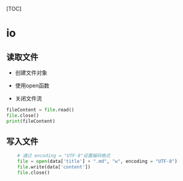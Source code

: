 [TOC]

# io

## 读取文件

- 创建文件对象

- 使用open函数
- 关闭文件流

```python
fileContent = file.read()
file.close()
print(fileContent)
```

## 写入文件

```python
	# 通过 encoding = "UTF-8"设置编码格式
    file = open(data['title'] + ".md", "w", encoding = "UTF-8")
    file.write(data['content'])
    file.close()
```

